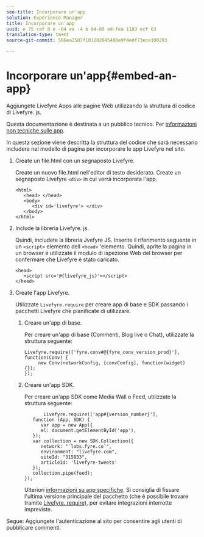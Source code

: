 ```yaml
---
seo-title: Incorporare un'app
solution: Experience Manager
title: Incorporare un'app
uuid: e 75 caf 0 e -04 ea -4 b 04-89 ed-fea 1183 ecf 63
translation-type: tm+mt
source-git-commit: 566ea2587f101202045488e9f4edf73ece100293

---
```



# Incorporare un'app{#embed-an-app}

Aggiungete Livefyre Apps alle pagine Web utilizzando la struttura di codice di Livefyre. js.

Questa documentazione è destinata a un pubblico tecnico. Per [informazioni non tecniche sulle app](/help/using/c-about-apps/c-about-apps.md).

In questa sezione viene descritta la struttura del codice che sarà necessario includere nel modello di pagina per incorporare le app Livefyre nel sito.

1. Create un file.html con un segnaposto Livefyre.

   Create un nuovo file.html nell'editor di testo desiderato. Create un segnaposto Livefyre `<div>` in cui verrà incorporata l'app.

   ```
   <html> 
      <head> </head> 
      <body> 
         <div id='livefyre'> </div> 
      </body> 
   </html>
   ```

1. Include la libreria Livefyre. js.

   Quindi, includete la libreria Jvefyre JS. Inserite il riferimento seguente in un `<script>` elemento dell `<head>` 'elemento. Quindi, aprite la pagina in un browser e utilizzate il modulo di ispezione Web del browser per confermare che Livefyre è stato caricato.

   ```
   <head> 
      <script src='@{livefyre_js}'></script> 
   </head> 
   ```

1. Create l'app Livefyre.

   Utilizzate `Livefyre.require` per creare app di base e SDK passando i pacchetti Livefyre che pianificate di utilizzare.

   1. Creare un'app di base.

      Per creare un'app di base (Commenti, Blog live o Chat), utilizzate la struttura seguente:

      ```
      Livefyre.require(['fyre.conv#@{fyre_conv_version_prod}'], function(Conv) { 
           new Conv(networkConfig, [convConfig], function(widget) {});  
      });  
      ```

   1. Creare un'app SDK.

      Per creare un'app SDK come Media Wall o Feed, utilizzate la struttura seguente:

      ```
             Livefyre.require(['app#{version_number}'], 
         function (App, SDK) { 
            var app = new App({ 
            el: document.getElementById('app'), 
         }); 
         var collection = new SDK.Collection({ 
            network: "`labs.fyre.co`", 
            environment: "livefyre.com", 
            siteId: "315833", 
            articleId: 'livefyre-tweets' 
         }); 
         collection.pipe(feed); 
      }); 
      ```

      Ulteriori [informazioni su app specifiche](/help/using/c-about-apps/c-about-apps.md). Si consiglia di fissare l'ultima versione principale del pacchetto (che è possibile trovare tramite [Livefyre. require](https://cdn.livefyre.com/packages.html)), per evitare integrazioni interrotte impreviste.

Segue: Aggiungete l'autenticazione al sito per consentire agli utenti di pubblicare commenti.
